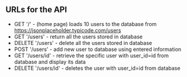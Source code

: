 ## URLs for the API
* GET '/' - (home page) loads 10 users to the database from https://jsonplaceholder.typicode.com/users 
* GET '/users' - return all the users stored in database
* DELETE '/users' - delete all the users stored in database
* POST '/users' - add new user to database using entered information
* GET '/users/id' - retrieve the specific user with user_id=id from database and display its data
* DELETE '/users/id' - deletes the user with user_id=id from database

